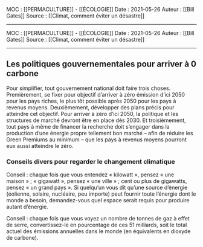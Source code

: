 MOC : [[PERMACULTURE]] - [[ÉCOLOGIE]] 
Date : 2021-05-26
Auteur : [[Bill Gates]]
Source : [[Climat, comment éviter un désastre]]
***
MOC : [[PERMACULTURE]] - [[ÉCOLOGIE]] 
Date : 2021-05-26
Auteur : [[Bill Gates]]
Source : [[Climat, comment éviter un désastre]]
***

## Les politiques gouvernementales pour arriver à 0 carbone
Pour simplifier, tout gouvernement national doit faire trois choses. Premièrement, se fixer pour objectif d’arriver à zéro émission d’ici 2050 pour les pays riches, le plus tôt possible après 2050 pour les pays à revenus moyens. Deuxièmement, développer des plans précis pour atteindre cet objectif. Pour arriver à zéro d’ici 2050, la politique et les structures de marché devront être en place dès 2030. Et troisièmement, tout pays à même de financer la recherche doit s’engager dans la production d’une énergie propre tellement bon marché – afin de réduire les Green Premiums au minimum – que les pays à revenus moyens pourront eux aussi atteindre le zéro.


### Conseils divers pour regarder le changement climatique
Conseil : chaque fois que vous entendez « kilowatt », pensez « une maison » ; « gigawatt », pensez « une ville » ; cent ou plus de gigawatts, pensez « un grand pays ». Si quelqu’un vous dit qu’une source d’énergie (éolienne, solaire, nucléaire, peu importe) peut fournir toute l’énergie dont le monde a besoin, demandez-vous quel espace serait requis pour produire autant d’énergie.

Conseil : chaque fois que vous voyez un nombre de tonnes de gaz à effet de serre, convertissez-le en pourcentage de ces 51 milliards, soit le total actuel des émissions annuelles dans le monde (en équivalents en dioxyde de carbone).